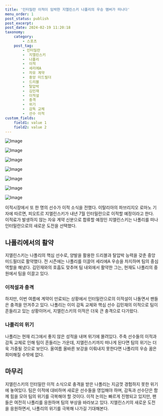 ```yaml
---
title: '인터밀란 이적이 임박한 지엘린스키 나폴리의 우승 멤버가 떠나다'
menu_order: 1
post_status: publish
post_excerpt: 
post_date: 2024-02-19 11:20:18
taxonomy:
    category:
        - 스포츠
    post_tag:
        - 인터밀란
        -  지엘린스키
        -  나폴리
        -  이적
        -  세리에A
        -  자유 계약
        -  중앙 미드필더
        -  드리블
        -  탈압박
        -  김민재
        -  이적설
        -  충격
        -  위기
        -  감독 교체
        -  선수 이적
custom_fields:
    field1: value 1
    field2: value 2
---
```


![Image](https://imgnews.pstatic.net/image/477/2024/02/13/0000473268_001_20240213083803771.jpeg?type=w647)

![Image](https://imgnews.pstatic.net/image/477/2024/02/13/0000473268_002_20240213083803808.jpg?type=w647)

![Image](https://imgnews.pstatic.net/image/477/2024/02/13/0000473268_003_20240213083803854.jpg?type=w647)

![Image](https://imgnews.pstatic.net/image/477/2024/02/13/0000473268_004_20240213083803904.jpg?type=w647)

![Image](https://imgnews.pstatic.net/image/477/2024/02/13/0000473268_005_20240213083803947.jpg?type=w647)

![Image](https://imgnews.pstatic.net/image/477/2024/02/13/0000473268_006_20240213083804005.jpg?type=w647)

![Image](https://imgnews.pstatic.net/image/477/2024/02/13/0000473268_007_20240213083804056.jpg?type=w647)

이적시장에서 또 한 명의 선수가 이적 소식을 전했다. 이탈리아의 파브리지오 로마노 기자에 따르면, 피오트르 지엘린스키가 내년 7월 인터밀란으로 이적할 예정이라고 한다. 이적료가 발생하지 않는 자유 계약 신분으로 합류할 예정인 지엘린스키는 나폴리를 떠나 인터밀란으로의 새로운 도전을 선택했다.
## 나폴리에서의 활약
지엘린스키는 나폴리의 핵심 선수로, 양발을 활용한 드리블과 탈압박 능력을 갖춘 중앙 미드필더로 활약했다. 전 시즌에는 나폴리를 이끌어 세리에A 우승을 차지하며 팀의 중심 역할을 해냈다. 김민재와의 호흡도 맞추며 팀 내외에서 활약한 그는, 현재도 나폴리의 중원에서 팀을 이끌고 있다.
### 이적설과 충격
하지만, 이번 여름에 계약이 만료되는 상황에서 인터밀란으로의 이적설이 나돌면서 팬들은 충격을 안겨주고 있다. 나폴리는 이미 감독 교체와 핵심 선수 김민재의 이적으로 팀이 흔들리고 있는 상황이어서, 지엘린스키의 이적은 더욱 큰 충격으로 다가왔다.
### 나폴리의 위기
나폴리는 현재 리그에서 좋지 않은 성적을 내며 위기에 몰려있다. 주축 선수들의 이적과 감독 교체로 인해 팀이 흔들리는 가운데, 지엘린스키까지 떠나게 된다면 팀의 위기는 더욱 가중될 것으로 보인다. 올여름 올바른 보강을 이뤄내지 못한다면 나폴리의 우승 꿈은 희미해질 수밖에 없다.
## 마무리
지엘린스키의 인터밀란 이적 소식으로 충격을 받은 나폴리는 지금껏 경험하지 못한 위기에 놓여있다. 팀은 이적에 대비하며 새로운 선수들을 영입해야 하며, 감독과 선수단은 함께 힘을 모아 팀의 위기를 극복해야 할 것이다. 이적 논의는 빠르게 진행되고 있지만, 팬들은 여전히 나폴리를 응원하며 팀의 부상을 바라보고 있다. 지엘린스키의 새로운 도전을 응원하면서, 나폴리의 위기를 극복해 나가길 기대해본다.
